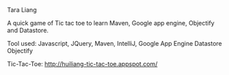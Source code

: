 Tara Liang

A quick game of Tic tac toe to learn Maven, Google app engine, Objectify and Datastore. 

Tool used:
Javascript,
JQuery,
Maven,
IntelliJ,
Google App Engine
Datastore
Objectify

Tic-Tac-Toe: http://huiliang-tic-tac-toe.appspot.com/
